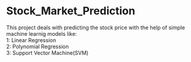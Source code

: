 # Stock_Market_Prediction


This project deals with predicting the stock price with the help of simple machine learnig models like:  <br />
1: Linear Regression <br />
2: Polynomial Regression <br />
3: Support Vector Machine(SVM) <br />
